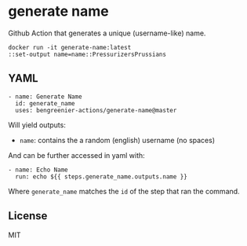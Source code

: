 # generate name

Github Action that generates a unique (username-like) name.

```
docker run -it generate-name:latest
::set-output name=name::PressurizersPrussians
```

## YAML

```
- name: Generate Name
  id: generate_name
  uses: bengreenier-actions/generate-name@master
```

Will yield outputs:

- `name`: contains the a random (english) username (no spaces)

And can be further accessed in yaml with:

```
- name: Echo Name
  run: echo ${{ steps.generate_name.outputs.name }}
```

Where `generate_name` matches the `id` of the step that ran the command.

## License

MIT
